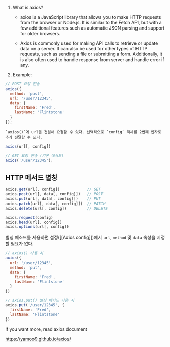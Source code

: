 1. What is axios?

	- axios is a JavaScript library that allows you to make HTTP requests from the browser or Node.js. It is similar to the Fetch API, but with a few additional features such as automatic JSON parsing and support for older browsers.

	- Axios is commonly used for making API calls to retrieve or update data on a server. It can also be used for other types of HTTP requests, such as sending a file or submitting a form. Additionally, it is also often used to handle response from server and handle error if any.

2. Example:

```js
// POST 요청 전송
axios({
  method: 'post',
  url: '/user/12345',
  data: {
    firstName: 'Fred',
    lastName: 'Flintstone'
  }
});
```

	
	`axios()`에 url을 전달해 요청할 수 있다. 선택적으로 `config` 객체를 2번째 인자로 추가 전달할 수 있다.
```js
axios(url[, config])
```
```js
// GET 요청 전송 (기본 메서드)
axios('/user/12345');
```

## HTTP 메서드 별칭

```js
axios.get(url[, config])            // GET
axios.post(url[, data[, config]])   // POST
axios.put(url[, data[, config]])    // PUT
axios.patch(url[, data[, config]])  // PATCH
axios.delete(url[, config])         // DELETE

axios.request(config)
axios.head(url[, config])
axios.options(url[, config])
```

 
 별칭 메소드를 사용하면 설정([[Axios config]])에서 `url`, `method` 및 `data` 속성을 지정할 필요가 없다.

```js
// axios() 사용 시
axios({
  url: '/user/12345',
  method: 'put',
  data: {
    firstName: 'Fred',
    lastName: 'Flintstone'
  }
})
```

```js
// axios.put() 별칭 메서드 사용 시
axios.put('/user/12345', {
  firstName: 'Fred',
  lastName: 'Flintstone'
})
```


If you want more, read axios document

https://yamoo9.github.io/axios/